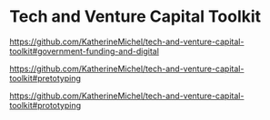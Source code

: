 # Tech and Venture Capital Toolkit

https://github.com/KatherineMichel/tech-and-venture-capital-toolkit#government-funding-and-digital

https://github.com/KatherineMichel/tech-and-venture-capital-toolkit#pretotyping

https://github.com/KatherineMichel/tech-and-venture-capital-toolkit#prototyping